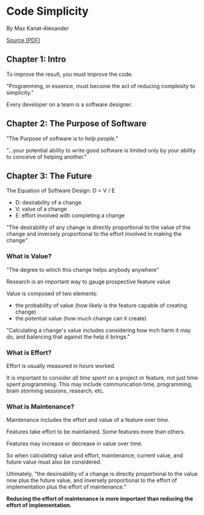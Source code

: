 # Code Simplicity

By Max Kanat-Alexander

[Source (PDF)](https://www.codesimplicity.com/wp-content/uploads/2022/05/CodeSimplicity.pdf)

## Chapter 1: Intro

To improve the result, you must improve the code.

"Programming, in essence, must become the act of reducing complexity to simplicity."

Every developer on a team is a software designer.

## Chapter 2: The Purpose of Software

"The Purpose of software is to _help people_."

"...your potential ability to write good software is limited only by your ability to conceive of helping another."

## Chapter 3: The Future

The Equation of Software Design: D = V / E

- D: desirability of a change
- V: value of a change
- E: effort involved with completing a change

"The desirability of any change is directly proportional to the value of the
change and inversely proportional to the effort involved in making the
change"

### What is Value?

"The degree to which this change helps anybody anywhere"

Research is an important way to gauge prospective feature value

Value is composed of two elements:

- the probability of value (how likely is the feature capable of creating change)
- the potential value (how much change can it create)

"Calculating a change's value includes considering how mch harm it may do, and balancing that against the help it brings."

### What is Effort?

Effort is usually measured in hours worked.

It is important to consider _all time spent_ on a project or feature, not just time spent programming. This may include communication time, programming, brain storming sessions, research, etc.

### What is Maintenance?

Maintenance includes the effort and value of a feature over _time_.

Features take effort to be maintained. Some features more than others.

Features may increase or decrease in value over time.

So when calculating value and effort, maintenance, current value, and future value must also be considered.

Ultimately, "the desireability of a change is directly proportional to the value now plus the future value, and inversely proportional to the effort of implementation plus the effort of maintenance."

**Reducing the effort of maintenance is more important than reducing the effort of implementation.**

